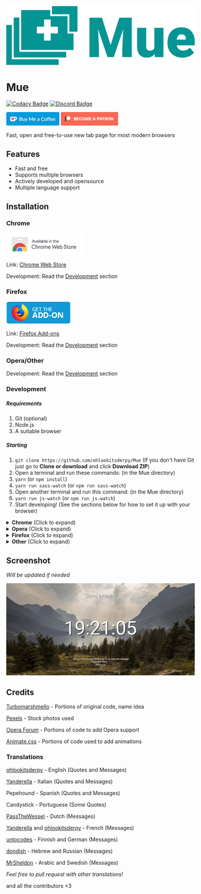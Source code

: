 <img src='assets/logo/logo_horizontal.png'>

# Mue
[![Codacy Badge](https://api.codacy.com/project/badge/Grade/fba7ad7fc6e14fe0bc2a8d53dbf0bb41)](https://www.codacy.com/app/ohlookitsderpy/Mue?utm_source=github.com&amp;utm_medium=referral&amp;utm_content=ohlookitsderpy/Mue&amp;utm_campaign=Badge_Grade)
[![Discord Badge](https://discordapp.com/api/guilds/336039472250748928/widget.png)](https://discord.gg/HJmmmTB)

<a href='https://ko-fi.com/ohlookitsderpy' target='_blank'><img height='36' src='assets/kofi.png' alt='Buy me a Coffee at ko-fi.com' /></a>
<a href='https://patreon.com/ohlookitsderpy' target='_blank'><img height='36' src='assets/patreon.png' alt='Become a patron on patreon.com' /></a>

Fast, open and free-to-use new tab page for most modern browsers

## Features
* Fast and free
* Supports multiple browsers
* Actively developed and opensource
* Multiple language support

## Installation
### Chrome
<a href='https://chrome.google.com/webstore/detail/mue/bngmbednanpcfochchhgbkookpiaiaid'><img src='assets/chrome.png' target='_blank'></a> 

Link: [Chrome Web Store](https://chrome.google.com/webstore/detail/mue/bngmbednanpcfochchhgbkookpiaiaid)

Development: Read the [Development](#development) section
### Firefox
<a href='https://addons.mozilla.org/firefox/addon/mue'><img src='assets/firefox.png' target='_blank'></a> 

Link: [Firefox Add-ons](https://addons.mozilla.org/firefox/addon/mue)

Development: Read the [Development](#development) section
### Opera/Other
Development: Read the [Development](#development) section

### Development
<h5>Requirements</h5>
<ol>
  <li>Git (optional)</li>
  <li>Node.js</li>
  <li>A suitable browser</li>
</ol>
<h5>Starting</h5>
<ol>
  <li> <code>git clone https://github.com/ohlookitsderpy/Mue</code> (If you don't have Git just go to <b>Clone or
      download</b> and click <b>Download ZIP</b>)
  <li>Open a terminal and run these commands: (in the Mue directory)
  <li> <code>yarn</code> (or <code>npm install</code>)
  <li> <code>yarn run sass-watch</code> (or <code>npm run sass-watch</code>)
  <li>Open another terminal and run this command: (in the Mue directory)
  <li> <code>yarn run js-watch</code> (or <code>npm run js-watch</code>)
  <li>Start developing! (See the sections below for how to set it up with your browser)
</ol>
<details>
  <summary><b>Chrome</b> (Click to expand)</summary>
  <ol>
    <li> Rename <code>manifest-chrome.json</code> to <code>manifest.json</code>
    <li> Visit <code>chrome://extensions</code> in Chrome
    <li> Click <b>Load unpacked</b> (Make sure <b>Developer Mode</b> is on)
    <li> Go to the directory containing Mue and click <b>ok</b>
    <li> Enjoy your new tab!
</details>
<details>
  <summary><b>Opera</b> (Click to expand)</summary>
  <ol>
    <li> Rename <code>manifest-opera.json</code> to <code>manifest.json</code>
    <li> Visit <code>about://extensions</code> in Opera
    <li> Click <b>Load unpacked extension...</b> (Make sure <b>Developer Mode</b> is on)
    <li> Go to the directory containing Mue and click <b>ok</b>
    <li> Enjoy your new tab!
</details>
<details>
  <summary><b>Firefox</b> (Click to expand)</summary>
  <i>Note: I'm currently trying to find a better method to do this, but this works for now.</i>
  <ol>
    <li> Rename <code>manifest-firefox.json</code> to <code>manifest.json</code>
    <li> Visit <code>about:debugging#addons</code> in Firefox
    <li> Click <b>Load Temporary Add-on</b>
    <li> Go to the directory containing Mue and click on the <b>manifest.json</b>
    <li> Enjoy your new tab!
  </ol>
</details>
<details>
  <summary><b>Other</b> (Click to expand)</summary>
  <i>Note: To get the full new tab experience, set your browser to open the <code>index.html</code> on startup and tab open!</i>
    <ol>
      <li> Open the <code>index.html</code> in your browser
      <li> Enjoy your new tab!
    </ol>
</details>

## Screenshot
*Will be updated if needed*

<img src='assets/screenshot.jpg'>

## Credits

[Turbomarshmello](https://github.com/TurboMarshmello) - Portions of original code, name idea

[Pexels](https://pexels.com) - Stock photos used

[Opera Forum](https://forums.opera.com/topic/25046/how-to-disable-completely-the-speed-dial/14) - Portions of code to add Opera support

[Animate.css](https://daneden.github.io/animate.css) - Portions of code used to add animations

### Translations
[ohlookitsderpy](https://github.com/ohlookitsderpy) - English (Quotes and Messages)

[Yanderella](https://github.com/Chivi19) - Italian (Quotes and Messages)

Pepehound - Spanish (Quotes and Messages)

Candystick - Portuguese (Some Quotes)

[PassTheWessel](https://github.com/PassTheWessel) - Dutch (Messages)

[Yanderella](https://github.com/Chivi19) and [ohlookitsderpy](https://github.com/ohlookitsderpy) - French (Messages)

[untocodes](https://github.com/untocodes) - Finnish and German (Messages)

[dondish](https://github.com/dondish) - Hebrew and Russian (Messages)

[MrSheldon](https://github.com/MrSheldon) - Arabic and Swedish (Messages)

*Feel free to pull request with other translations!*

and all the contributors <3
